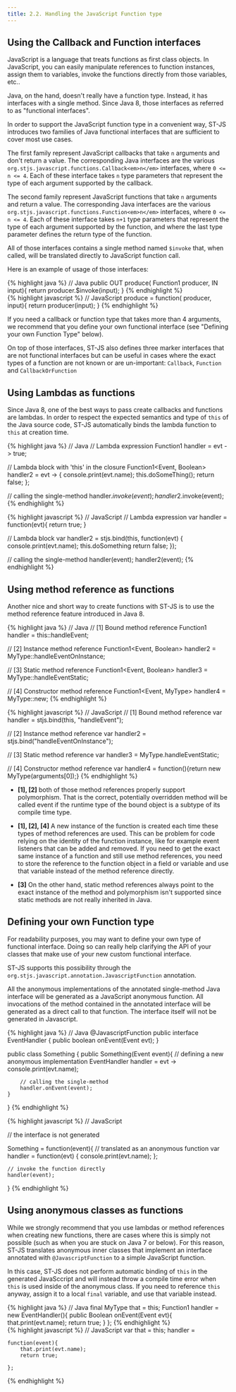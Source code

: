 ```yaml
---
title: 2.2. Handling the JavaScript Function type
---
```


## Using the Callback and Function interfaces

JavaScript is a language that treats functions as first class objects. In JavaScript, you can easily manipulate
references to function instances, assign them to variables, invoke the functions directly from those variables,
etc..

Java, on the hand, doesn't really have a function type. Instead, it has interfaces with a single method. Since
Java 8, those interfaces as referred to as "functional interfaces".

In order to support the JavaScript function type in a convenient way, ST-JS introduces two families of Java
functional interfaces that are sufficient to cover most use cases.

The first family represent JavaScript callbacks that take `n` arguments and don't
return a value. The corresponding Java interfaces are the various
`org.stjs.javascript.functions.Callback<em>n</em>` interfaces, where
`0 <= n <= 4`. Each of these interface takes `n` type
parameters that represent the type of each argument supported by the callback.

The second family represent JavaScript functions that take `n` arguments and
return a value. The corresponding Java interfaces are the various
`org.stjs.javascript.functions.Function<em>n</em>` interfaces, where
`0 <= n <= 4`. Each of these interface takes `n+1` type
parameters that represent the type of each argument supported by the function, and where the last type parameter
defines the return type of the function.


All of those interfaces contains a single method named `$invoke` that, when called,
will be translated directly to JavaScript function call.

Here is an example of usage of those interfaces:

<div class="grid_6 alpha">
{% highlight java %}
// Java
public <IN, OUT> OUT produce(
        Function1<? super IN, ? extends OUT> producer,
        IN input){
    return producer.$invoke(input);
}
{% endhighlight %}
</div>
<div class="grid_6 omega">
{% highlight javascript %}
// JavaScript
produce = function(
        producer,
        input){
    return producer(input);
}
{% endhighlight %}
</div>
<div class="clear"></div>

If you need a callback or function type that takes more than 4 arguments, we recommend that you define your own
functional interface (see "Defining your own Function Type" below).

On top of those interfaces, ST-JS also defines three marker interfaces that are not functional interfaces but can be
useful in cases where the exact types of a function are not known or are un-important:
`Callback`, `Function` and `CallbackOrFunction`




## Using Lambdas as functions

Since Java 8, one of the best ways to pass create callbacks and functions are lambdas. In order to respect the
expected semantics and type of `this` of the Java source code, ST-JS automatically
binds the lambda function to `this` at creation time.

<div class="grid_6 alpha">
{% highlight java %}
// Java
// Lambda expression
Function1<Event, Boolean> handler =
    evt -> true;


// Lambda block with 'this' in the closure
Function1<Event, Boolean> handler2 = evt -> {
    console.print(evt.name);
    this.doSomeThing();
    return false;
};

// calling the single-method
handler.$invoke(event);
handler2.$invoke(event);
{% endhighlight %}
</div>
<div class="grid_6 omega">
{% highlight javascript %}
// JavaScript
// Lambda expression
var handler = function(evt){
    return true;
}

// Lambda block
var handler2 = stjs.bind(this, function(evt) {
    console.print(evt.name);
    this.doSomething
    return false;
});

// calling the single-method
handler(event);
handler2(event);
{% endhighlight %}
</div>
<div class="clear"></div>




## Using method reference as functions

Another nice and short way to create functions with ST-JS is to use the method reference feature introduced in Java
8.

<div class="grid_6 alpha">
{% highlight java %}
// Java
// [1] Bound method reference
Function1<Event, Boolean> handler =
    this::handleEvent;

// [2] Instance method reference
Function1<Event, Boolean> handler2 =
    MyType::handleEventOnInstance;

// [3] Static method reference
Function1<Event, Boolean> handler3 =
    MyType::handleEventStatic;

// [4] Constructor method reference
Function1<Event, MyType> handler4 =
    MyType::new;
{% endhighlight %}
</div>
<div class="grid_6 omega">
{% highlight javascript %}
// JavaScript
// [1] Bound method reference
var handler =
    stjs.bind(this, "handleEvent");

// [2] Instance method reference
var handler2 =
    stjs.bind("handleEventOnInstance");

// [3] Static method reference
var handler3 =
    MyType.handleEventStatic;

// [4] Constructor method reference
var handler4 =
    function(){return new MyType(arguments[0]);}
{% endhighlight %}
</div>
<div class="clear"></div>

* **[1], [2]** both of those method references properly support polymorphism. That is the correct, potentially
overridden method will be called event if the runtime type of the bound object is a subtype of its compile time
type.

* **[1], [2], [4]** A new instance of the function is created each time these types of method references are used.
This can be problem for code relying on the identity of the function instance, like for example event listeners
that can be added and removed. If you need to get the exact same instance of a function and still use method
references, you need to store the reference to the function object in a field or variable and use that variable
instead of the method reference directly.

* **[3]** On the other hand, static method references always point to the exact instance of the method and
polymorphism
isn't supported since static methods are not really inherited in Java.




## Defining your own Function type

For readability purposes, you may want to define your own type of functional interface. Doing so can really help
clarifying the API of your classes that make use of your new custom functional interface.

ST-JS supports this possibility through the
`org.stjs.javascript.annotation.JavascriptFunction` annotation.

All the anonymous implementations of the annotated single-method Java interface
will be generated as a JavaScript anonymous function. All invocations of the method
contained in the annotated interface will be generated as a direct call to that function.
The interface itself will not be generated in Javascript.

<div class="grid_6 alpha">
{% highlight java %}
// Java
@JavascriptFunction
public interface EventHandler {
    public boolean onEvent(Event evt);
}

public class Something {
    public Something(Event event){
        // defining a new anonymous implementation
        EventHandler handler = evt -> console.print(evt.name);

        // calling the single-method
        handler.onEvent(event);
    }
}
{% endhighlight %}
</div>
<div class="grid_6 omega">
{% highlight javascript %}
// JavaScript


// the interface is not generated



Something = function(event){
    // translated as an anonymous function
    var handler = function(evt) { console.print(evt.name); };

    // invoke the function directly
    handler(event);
    
}
{% endhighlight %}
</div>
<div class="clear"></div>



## Using anonymous classes as functions

While we strongly recommend that you use lambdas or method references when creating new functions, there are cases
where this is simply not possible (such as when you are stuck on Java 7 or below). For this reason, ST-JS
translates anonymous inner classes that implement an interface annotated with `@JavascriptFunction` to a simple
JavaScript function.

In this case, ST-JS does not perform automatic binding of `this` in the generated JavaSccript and will instead throw
a compile time error when `this` is used inside of the anonymous class. If you need to reference `this` anyway,
assign it to a local `final` variable, and use that variable instead.

<div class="grid_6 alpha">
{% highlight java %}
// Java
final MyType that = this;
Function1<Event, Boolean> handler =
    new EventHandler(){
        public Boolean onEvent(Event evt){
            that.print(evt.name);
            return true;
        }
    };
{% endhighlight %}
</div>
<div class="grid_6 omega">
{% highlight javascript %}
// JavaScript
var that = this;
handler =

    function(event){
        that.print(evt.name);
        return true;

    };
{% endhighlight %}
</div>
<div class="clear"></div>